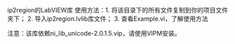 ip2region的LabVIEW库
使用方法：1. 将该目录下的所有文件复制到你的项目文件夹下；
         2. 导入ip2region.lvlib库文件；
         3. 查看Example.vi，了解使用方法
         
注意：该库依赖ni_lib_unicode-2.0.1.5.vip，请使用VIPM安装。
